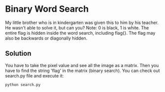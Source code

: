 # Binary Word Search

My little brother who is in kindergarten was given this to him by his teacher. He wasn't able to solve it, but can you?
Note: 0 is black, 1 is white. The entire flag is hidden inside the word search, including flag{}. The flag may also be backwards or diagonally hidden.



## Solution

You have to take the pixel value and see all the image as a matrix.
Then you have to find the string 'flag' in the matrix (binary search).
You can check out search.py file and execute it:

```
python search.py
```